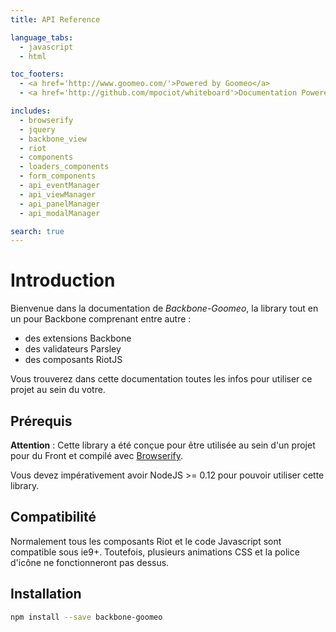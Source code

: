 ```yaml
---
title: API Reference

language_tabs:
  - javascript
  - html

toc_footers:
  - <a href='http://www.goomeo.com/'>Powered by Goomeo</a>
  - <a href='http://github.com/mpociot/whiteboard'>Documentation Powered by Whiteboard</a>

includes:
  - browserify
  - jquery
  - backbone_view
  - riot
  - components
  - loaders_components
  - form_components
  - api_eventManager
  - api_viewManager
  - api_panelManager
  - api_modalManager

search: true
---
```


# Introduction

Bienvenue dans la documentation de *Backbone-Goomeo*, la library tout en un pour Backbone comprenant entre autre :

- des extensions Backbone
- des validateurs Parsley
- des composants RiotJS

Vous trouverez dans cette documentation toutes les infos pour utiliser ce projet au sein du votre.

## Prérequis

**Attention** : Cette library a été conçue pour être utilisée au sein d'un projet pour du Front et compilé avec [Browserify](http://browserify.org/).

Vous devez impérativement avoir NodeJS >= 0.12 pour pouvoir utiliser cette library.

## Compatibilité

Normalement tous les composants Riot et le code Javascript sont compatible sous ie9+. Toutefois, plusieurs animations CSS et la police d'icône ne fonctionneront pas dessus.

## Installation

```bash
npm install --save backbone-goomeo
```

